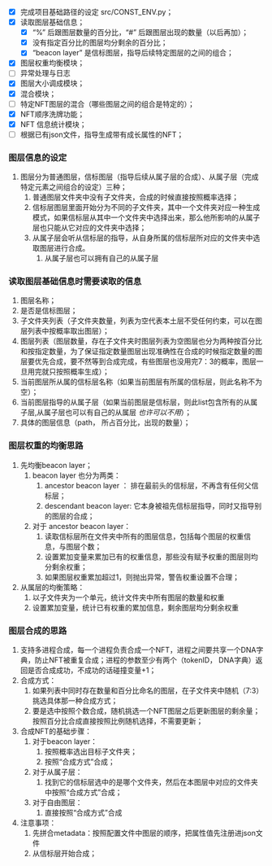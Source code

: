 - [x] 完成项目基础路径的设定 src/CONST_ENV.py；
- [x] 读取图层基础信息；
  - [x] “%” 后跟图层数量的百分比，“#” 后跟图层出现的数量（以后再加）；
  - [x]  没有指定百分比的图层均分剩余的百分比；
  - [x]  “beacon layer” 是信标图层，指导后续特定图层的之间的组合；

- [x] 图层权重均衡模块；
- [ ] 异常处理与日志
- [x] 图层大小调成模块；
- [x] 混合模块；
- [ ] 特定NFT图层的混合（哪些图层之间的组合是特定的）；
- [x] NFT顺序洗牌功能；
- [x] NFT 信息统计模块；
- [ ] 根据已有json文件，指导生成带有成长属性的NFT；
  
### 图层信息的设定
1. 图层分为普通图层，信标图层（指导后续从属子层的合成）、从属子层（完成特定元素之间组合的设定）三种；
   1. 普通图层文件夹中没有子文件夹，合成的时候直接按照概率选择；
   2. 信标层图层里面开始分为不同的子文件夹，其中一个文件夹对应一种生成模式，如果信标层从其中一个文件夹中选择出来，那么他所影响的从属子层也只能从它对应的文件夹中选择；
   3. 从属子层会听从信标层的指导，从自身所属的信标层所对应的文件夹中选取图层进行合成。
      1. 从属子层也可以拥有自己的从属子层

### 读取图层基础信息时需要读取的信息
1. 图层名称；
2. 是否是信标图层；
3. 子文件夹列表（子文件夹数量，列表为空代表本土层不受任何约束，可以在图层列表中按概率取出图层）；
4. 图层列表（图层数量，存在子文件夹时图层列表为空图层也分为两种按百分比和按指定数量，为了保证指定数量图层出现准确性在合成的时候指定数量的图层要优先合成，要不然等到合成完成，有些图层也没用完7：3的概率，图层一旦用完就只按照概率生成）；
5. 当前图层所从属的信标层名称（如果当前图层有所属的信标层，则此名称不为空）；
6. 当前图层指导的从属子层（如果当前图层是信标层，则此list包含所有的从属子层,从属子层也可以有自己的从属层  *也许可以不用*）；
7. 具体的图层信息（path， 所占百分比，出现的数量）；

### 图层权重的均衡思路
1. 先均衡beacon layer；
   1. beacon layer 也分为两类：
      1. ancestor beacon layer ： 排在最前头的信标层，不再含有任何父信标层；
      2. descendant beacon layer: 它本身被祖先信标层指导，同时又指导别的图层的合成；
   2. 对于 ancestor beacon layer：
      1. 读取信标层所在文件夹中所有的图层信息，包括每个图层的权重信息，与图层个数；
      2. 设置累加变量来累加已有的权重信息，那些没有赋予权重的图层则均分剩余权重；
      3. 如果图层权重累加超过1，则抛出异常，警告权重设置不合理；
2. 从属层的均衡策略：
   1. 以子文件夹为一个单元，统计文件夹中所有图层的数量和权重
   2. 设置累加变量，统计已有权重的累加信息，剩余图层均分剩余权重


### 图层合成的思路
1. 支持多进程合成，每一个进程负责合成一个NFT，进程之间要共享一个DNA字典，防止NFT被重复合成；进程的参数至少有两个（tokenID， DNA字典）返回是否合成成功，不成功的话碰撞变量+1；
2. 合成方式：
   1. 如果列表中同时存在数量和百分比命名的图层，在子文件夹中随机（7:3）挑选具体那一种合成方式；
   2. 要是选中按照个数合成，随机挑选一个NFT图层之后更新图层的剩余量；按照百分比合成直接按照比例随机选择，不需要更新；
3. 合成NFT的基础步骤：
   1. 对于beacon layer：
      1. 按照概率选出目标子文件夹；
      2. 按照“合成方式”合成；
   2. 对于从属子层：
      1. 找到它的信标层选中的是哪个文件夹，然后在本图层中对应的文件夹中按照“合成方式”合成；
   3. 对于自由图层：
      1. 直接按照“合成方式”合成
4. 注意事项：
      1. 先拼合metadata：按照配置文件中图层的顺序，把属性值先注册进json文件
      2. 从信标层开始合成；